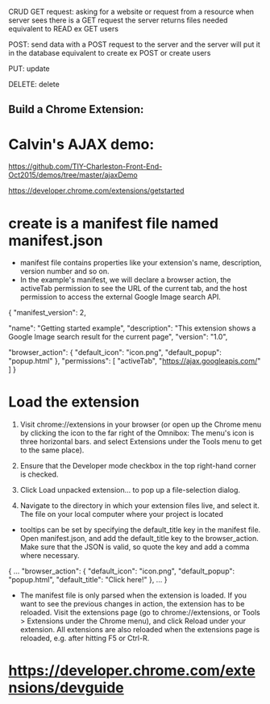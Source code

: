 CRUD
GET request: asking for a website or request from a resource
when server sees there is a GET request the server returns files needed
equivalent to READ
  ex GET users

POST: send data with a POST request to the server and the server will put it in the database
equivalent to create
  ex POST or create users

PUT: update

DELETE: delete

## Build a Chrome Extension:

# Calvin's AJAX demo:
https://github.com/TIY-Charleston-Front-End-Oct2015/demos/tree/master/ajaxDemo

https://developer.chrome.com/extensions/getstarted
# create is a manifest file named manifest.json
 - manifest file contains properties like your extension's name, description, version number and so on.
 - In the example's manifest, we will declare a browser action, the activeTab permission to see the URL of the current tab, and the host permission to access the external Google Image search API.

{
  "manifest_version": 2,

  "name": "Getting started example",
  "description": "This extension shows a Google Image search result for the current page",
  "version": "1.0",

  "browser_action": {
    "default_icon": "icon.png",
    "default_popup": "popup.html"
  },
  "permissions": [
    "activeTab",
    "https://ajax.googleapis.com/"
  ]
}
# Load the extension
1) Visit chrome://extensions in your browser (or open up the Chrome menu by clicking the icon to the far right of the Omnibox:  The menu's icon is three horizontal bars. and select Extensions under the Tools menu to get to the same place).

2) Ensure that the Developer mode checkbox in the top right-hand corner is checked.

3) Click Load unpacked extension… to pop up a file-selection dialog.

4) Navigate to the directory in which your extension files live, and select it. The file on your local computer where your project is located

- tooltips can be set by specifying the default_title key in the manifest file. Open manifest.json, and add the default_title key to the browser_action. Make sure that the JSON is valid, so quote the key and add a comma where necessary.

{
  ...
  "browser_action": {
    "default_icon": "icon.png",
    "default_popup": "popup.html",
    "default_title": "Click here!"
  },
  ...
}

- The manifest file is only parsed when the extension is loaded. If you want to see the previous changes in action, the extension has to be reloaded. Visit the extensions page (go to chrome://extensions, or Tools > Extensions under the Chrome menu), and click Reload under your extension. All extensions are also reloaded when the extensions page is reloaded, e.g. after hitting F5 or Ctrl-R.

# https://developer.chrome.com/extensions/devguide
